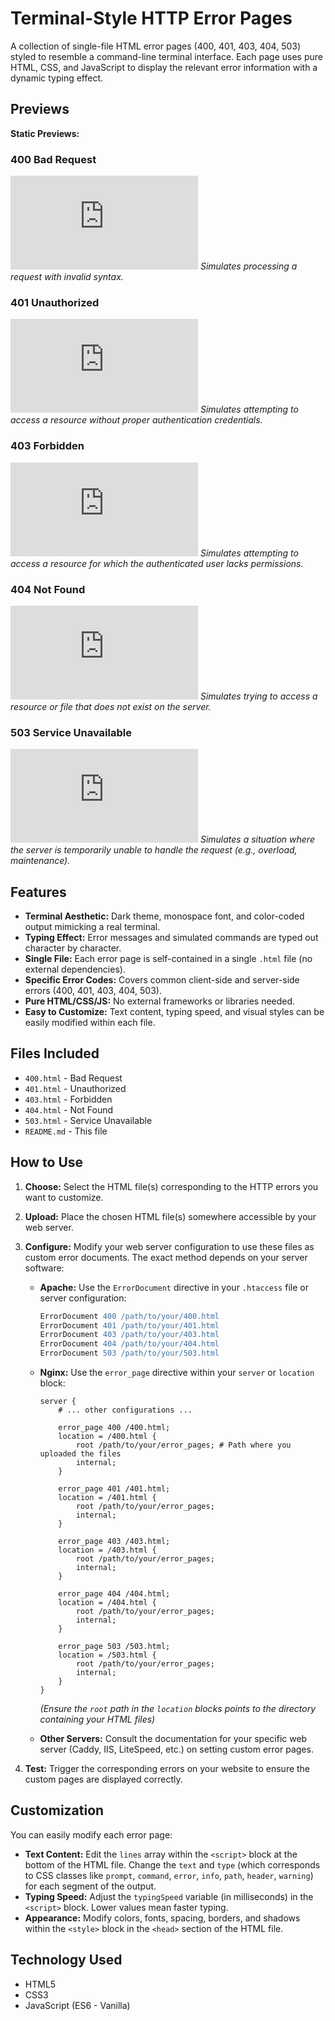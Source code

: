 # Terminal-Style HTTP Error Pages

A collection of single-file HTML error pages (400, 401, 403, 404, 503) styled to resemble a command-line terminal interface. Each page uses pure HTML, CSS, and JavaScript to display the relevant error information with a dynamic typing effect.

## Previews

**Static Previews:**

### 400 Bad Request
![400 Bad Request Preview](https://thecreategm.github.io/error-page/error/400.html)
*Simulates processing a request with invalid syntax.*

### 401 Unauthorized
![401 Unauthorized Preview](https://thecreategm.github.io/error-page/error/401.html)
*Simulates attempting to access a resource without proper authentication credentials.*

### 403 Forbidden
![403 Forbidden Preview](https://thecreategm.github.io/error-page/error/403.html)
*Simulates attempting to access a resource for which the authenticated user lacks permissions.*

### 404 Not Found
![404 Not Found Preview](https://thecreategm.github.io/error-page/error/404.html)
*Simulates trying to access a resource or file that does not exist on the server.*

### 503 Service Unavailable
![503 Service Unavailable Preview](https://thecreategm.github.io/error-page/error/503.html)
*Simulates a situation where the server is temporarily unable to handle the request (e.g., overload, maintenance).*

## Features

*   **Terminal Aesthetic:** Dark theme, monospace font, and color-coded output mimicking a real terminal.
*   **Typing Effect:** Error messages and simulated commands are typed out character by character.
*   **Single File:** Each error page is self-contained in a single `.html` file (no external dependencies).
*   **Specific Error Codes:** Covers common client-side and server-side errors (400, 401, 403, 404, 503).
*   **Pure HTML/CSS/JS:** No external frameworks or libraries needed.
*   **Easy to Customize:** Text content, typing speed, and visual styles can be easily modified within each file.

## Files Included

*   `400.html` - Bad Request
*   `401.html` - Unauthorized
*   `403.html` - Forbidden
*   `404.html` - Not Found
*   `503.html` - Service Unavailable
*   `README.md` - This file

## How to Use

1.  **Choose:** Select the HTML file(s) corresponding to the HTTP errors you want to customize.
2.  **Upload:** Place the chosen HTML file(s) somewhere accessible by your web server.
3.  **Configure:** Modify your web server configuration to use these files as custom error documents. The exact method depends on your server software:

    *   **Apache:** Use the `ErrorDocument` directive in your `.htaccess` file or server configuration:
        ```apache
        ErrorDocument 400 /path/to/your/400.html
        ErrorDocument 401 /path/to/your/401.html
        ErrorDocument 403 /path/to/your/403.html
        ErrorDocument 404 /path/to/your/404.html
        ErrorDocument 503 /path/to/your/503.html
        ```

    *   **Nginx:** Use the `error_page` directive within your `server` or `location` block:
        ```nginx
        server {
            # ... other configurations ...

            error_page 400 /400.html;
            location = /400.html {
                root /path/to/your/error_pages; # Path where you uploaded the files
                internal;
            }

            error_page 401 /401.html;
            location = /401.html {
                root /path/to/your/error_pages;
                internal;
            }

            error_page 403 /403.html;
            location = /403.html {
                root /path/to/your/error_pages;
                internal;
            }

            error_page 404 /404.html;
            location = /404.html {
                root /path/to/your/error_pages;
                internal;
            }

            error_page 503 /503.html;
            location = /503.html {
                root /path/to/your/error_pages;
                internal;
            }
        }
        ```
        *(Ensure the `root` path in the `location` blocks points to the directory containing your HTML files)*

    *   **Other Servers:** Consult the documentation for your specific web server (Caddy, IIS, LiteSpeed, etc.) on setting custom error pages.

4.  **Test:** Trigger the corresponding errors on your website to ensure the custom pages are displayed correctly.

## Customization

You can easily modify each error page:

*   **Text Content:** Edit the `lines` array within the `<script>` block at the bottom of the HTML file. Change the `text` and `type` (which corresponds to CSS classes like `prompt`, `command`, `error`, `info`, `path`, `header`, `warning`) for each segment of the output.
*   **Typing Speed:** Adjust the `typingSpeed` variable (in milliseconds) in the `<script>` block. Lower values mean faster typing.
*   **Appearance:** Modify colors, fonts, spacing, borders, and shadows within the `<style>` block in the `<head>` section of the HTML file.

## Technology Used

*   HTML5
*   CSS3
*   JavaScript (ES6 - Vanilla)

